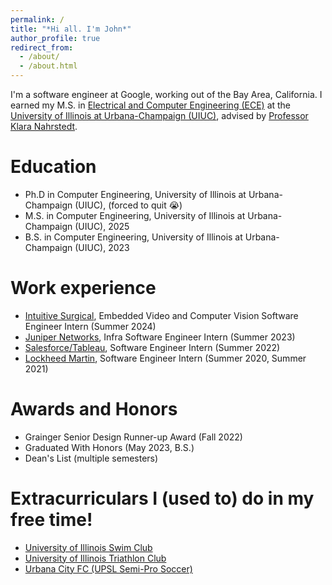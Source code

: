 ```yaml
---
permalink: /
title: "*Hi all. I'm John*"
author_profile: true
redirect_from: 
  - /about/
  - /about.html
---
```


I'm a software engineer at Google, working out of the Bay Area, California. I earned my M.S. in [Electrical and Computer Engineering (ECE)](https://ece.illinois.edu/) at the [University of Illinois at Urbana-Champaign (UIUC)](https://illinois.edu/), advised by [Professor Klara Nahrstedt](https://monet.cs.illinois.edu/).

<!-- My research interests lie in Internet of Things (IoT), Distributed Multimedia Systems, Computer Vision (CV), and Machine Learning (ML) for Networking and Systems. -->

Education
======
* Ph.D in Computer Engineering, University of Illinois at Urbana-Champaign (UIUC), (forced to quit 😭)
* M.S. in Computer Engineering, University of Illinois at Urbana-Champaign (UIUC), 2025
* B.S. in Computer Engineering, University of Illinois at Urbana-Champaign (UIUC), 2023

Work experience
======
* [Intuitive Surgical](https://www.intuitive.com/en-us), Embedded Video and Computer Vision Software Engineer Intern (Summer 2024)
* [Juniper Networks](https://www.juniper.net/us/en.html), Infra Software Engineer Intern (Summer 2023)
* [Salesforce/Tableau](https://www.tableau.com/), Software Engineer Intern (Summer 2022)
* [Lockheed Martin](https://www.lockheedmartin.com/en-us/index.html), Software Engineer Intern (Summer 2020, Summer 2021)

Awards and Honors
======
* Grainger Senior Design Runner-up Award (Fall 2022)
* Graduated With Honors (May 2023, B.S.)
* Dean's List (multiple semesters)

Extracurriculars I (used to) do in my free time!
======
* [University of Illinois Swim Club](https://illiniswimclub.com)
* [University of Illinois Triathlon Club](https://illinoistriclub.web.illinois.edu)
* [Urbana City FC (UPSL Semi-Pro Soccer)](https://www.urbanacityfc.com/schedule)
<!-- * ACM SIG-AIDA (Association for Computing Machinery Special Interest Group-Artificial Intelligence and Data Analytics) -->

